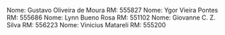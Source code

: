 Nome:  Gustavo Oliveira de Moura 	          RM: 555827
Nome:	Ygor Vieira Pontes	                  RM: 555686
Nome:	Lynn Bueno Rosa                       RM: 551102
Nome:	Giovanne C. Z. Silva                  RM: 556223
Nome:	Vinicius Matareli                     RM: 555200
